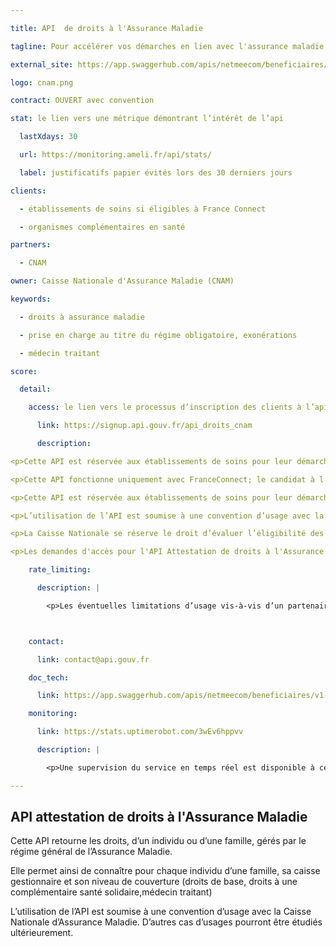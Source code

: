 ```yaml
---

title: API  de droits à l'Assurance Maladie

tagline: Pour accélérer vos démarches en lien avec l'assurance maladie, automatisez la récupération des droits à l’Assurance Maladie de vos clients

external_site: https://app.swaggerhub.com/apis/netmeecom/beneficiaires/v1-apim

logo: cnam.png

contract: OUVERT avec convention

stat: le lien vers une métrique démontrant l’intérêt de l’api

  lastXdays: 30

  url: https://monitoring.ameli.fr/api/stats/

  label: justificatifs papier évités lors des 30 derniers jours

clients:

  - établissements de soins si éligibles à France Connect

  - organismes complémentaires en santé

partners:

  - CNAM

owner: Caisse Nationale d'Assurance Maladie (CNAM)

keywords:

  - droits à assurance maladie

  - prise en charge au titre du régime obligatoire, exonérations

  - médecin traitant

score:

  detail:

    access: le lien vers le processus d’inscription des clients à l’api

      link: https://signup.api.gouv.fr/api_droits_cnam

      description:

<p>Cette API est réservée aux établissements de soins pour leur démarche de pré admission et aux organismes complémentaires en santé pour faciliter leur démarche d’adhésion.</p>

<p>Cette API fonctionne uniquement avec FranceConnect; le candidat à l’utilisation de cette API doit être préalablement "fournisseur de services" FranceConnect.</p>

<p>Cette API est réservée aux établissements de soins pour leur démarche de pré admission et aux organismes complémentaires en santé pour faciliter leur démarche d’adhésion.</p>

<p>L’utilisation de l’API est soumise à une convention d’usage avec la Caisse Nationale d’Assurance Maladie. Les données accessibles dépendent également du cas d’usage.</p>

<p>La Caisse Nationale se réserve le droit d’évaluer l’éligibilité des candidats au regard des cas d’usage indiqués.</p>

<p>Les demandes d'accès pour l'API Attestation de droits à l'Assurance Maladie utilisent signup.api.gouv.fr, un outil mis à disposition pour toutes les API catalogués sur api.gouv.fr.</p>

    rate_limiting:

      description: |

        <p>Les éventuelles limitations d’usage vis-à-vis d’un partenaire sont incluses dans la convention.</p>



    contact:

      link: contact@api.gouv.fr

    doc_tech:

      link: https://app.swaggerhub.com/apis/netmeecom/beneficiaires/v1-apim

    monitoring:

      link: https://stats.uptimerobot.com/3wEv6hppvv

      description: |

        <p>Une supervision du service en temps réel est disponible à cette adresse.</p>

---
```


## API attestation de droits à l'Assurance Maladie

Cette API retourne les droits, d’un individu ou d’une famille, gérés par le régime général de l’Assurance Maladie.

Elle permet ainsi de connaître pour chaque individu d’une famille, sa caisse gestionnaire et son niveau de couverture (droits de base, droits à une complémentaire santé solidaire,médecin traitant)

L’utilisation de l’API est soumise à une convention d’usage avec la Caisse Nationale d’Assurance Maladie. D’autres cas d’usages pourront être étudiés ultérieurement.
